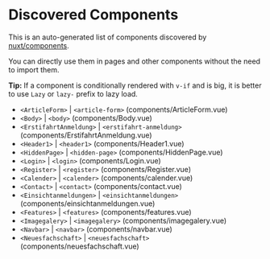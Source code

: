 # Discovered Components

This is an auto-generated list of components discovered by [nuxt/components](https://github.com/nuxt/components).

You can directly use them in pages and other components without the need to import them.

**Tip:** If a component is conditionally rendered with `v-if` and is big, it is better to use `Lazy` or `lazy-` prefix to lazy load.

- `<ArticleForm>` | `<article-form>` (components/ArticleForm.vue)
- `<Body>` | `<body>` (components/Body.vue)
- `<ErstifahrtAnmeldung>` | `<erstifahrt-anmeldung>` (components/ErstifahrtAnmeldung.vue)
- `<Header1>` | `<header1>` (components/Header1.vue)
- `<HiddenPage>` | `<hidden-page>` (components/HiddenPage.vue)
- `<Login>` | `<login>` (components/Login.vue)
- `<Register>` | `<register>` (components/Register.vue)
- `<Calender>` | `<calender>` (components/calender.vue)
- `<Contact>` | `<contact>` (components/contact.vue)
- `<Einsichtanmeldungen>` | `<einsichtanmeldungen>` (components/einsichtanmeldungen.vue)
- `<Features>` | `<features>` (components/features.vue)
- `<Imagegalery>` | `<imagegalery>` (components/imagegalery.vue)
- `<Navbar>` | `<navbar>` (components/navbar.vue)
- `<Neuesfachschaft>` | `<neuesfachschaft>` (components/neuesfachschaft.vue)
